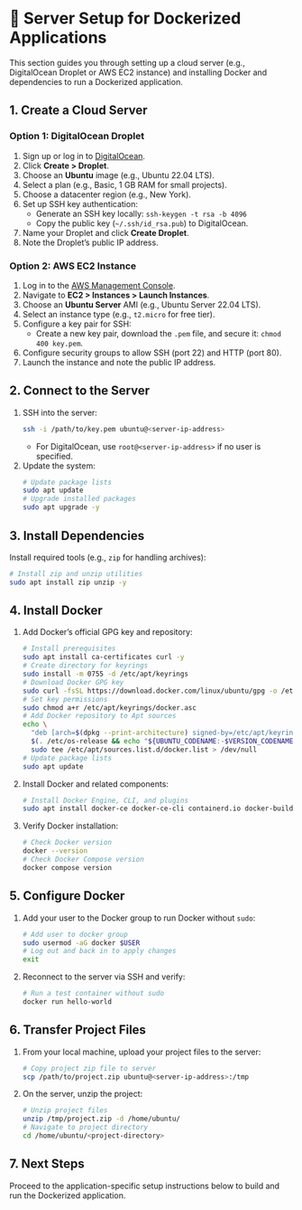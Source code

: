 # 🚀 Server Setup for Dockerized Applications

This section guides you through setting up a cloud server (e.g., DigitalOcean Droplet or AWS EC2 instance) and installing Docker and dependencies to run a Dockerized application.

## 1. Create a Cloud Server

### Option 1: DigitalOcean Droplet
1. Sign up or log in to [DigitalOcean](https://www.digitalocean.com/).
2. Click **Create > Droplet**.
3. Choose an **Ubuntu** image (e.g., Ubuntu 22.04 LTS).
4. Select a plan (e.g., Basic, 1 GB RAM for small projects).
5. Choose a datacenter region (e.g., New York).
6. Set up SSH key authentication:
   - Generate an SSH key locally: `ssh-keygen -t rsa -b 4096`
   - Copy the public key (`~/.ssh/id_rsa.pub`) to DigitalOcean.
7. Name your Droplet and click **Create Droplet**.
8. Note the Droplet’s public IP address.

### Option 2: AWS EC2 Instance
1. Log in to the [AWS Management Console](https://aws.amazon.com/console/).
2. Navigate to **EC2 > Instances > Launch Instances**.
3. Choose an **Ubuntu Server** AMI (e.g., Ubuntu Server 22.04 LTS).
4. Select an instance type (e.g., `t2.micro` for free tier).
5. Configure a key pair for SSH:
   - Create a new key pair, download the `.pem` file, and secure it: `chmod 400 key.pem`.
6. Configure security groups to allow SSH (port 22) and HTTP (port 80).
7. Launch the instance and note the public IP address.

## 2. Connect to the Server
1. SSH into the server:
   ```bash
   ssh -i /path/to/key.pem ubuntu@<server-ip-address>
   ```
   - For DigitalOcean, use `root@<server-ip-address>` if no user is specified.
2. Update the system:
   ```bash
   # Update package lists
   sudo apt update
   # Upgrade installed packages
   sudo apt upgrade -y
   ```

## 3. Install Dependencies
Install required tools (e.g., `zip` for handling archives):
```bash
# Install zip and unzip utilities
sudo apt install zip unzip -y
```

## 4. Install Docker
1. Add Docker’s official GPG key and repository:
   ```bash
   # Install prerequisites
   sudo apt install ca-certificates curl -y
   # Create directory for keyrings
   sudo install -m 0755 -d /etc/apt/keyrings
   # Download Docker GPG key
   sudo curl -fsSL https://download.docker.com/linux/ubuntu/gpg -o /etc/apt/keyrings/docker.asc
   # Set key permissions
   sudo chmod a+r /etc/apt/keyrings/docker.asc
   # Add Docker repository to Apt sources
   echo \
     "deb [arch=$(dpkg --print-architecture) signed-by=/etc/apt/keyrings/docker.asc] https://download.docker.com/linux/ubuntu \
     $(. /etc/os-release && echo "${UBUNTU_CODENAME:-$VERSION_CODENAME}") stable" | \
     sudo tee /etc/apt/sources.list.d/docker.list > /dev/null
   # Update package lists
   sudo apt update
   ```
2. Install Docker and related components:
   ```bash
   # Install Docker Engine, CLI, and plugins
   sudo apt install docker-ce docker-ce-cli containerd.io docker-buildx-plugin docker-compose-plugin -y
   ```
3. Verify Docker installation:
   ```bash
   # Check Docker version
   docker --version
   # Check Docker Compose version
   docker compose version
   ```

## 5. Configure Docker
1. Add your user to the Docker group to run Docker without `sudo`:
   ```bash
   # Add user to docker group
   sudo usermod -aG docker $USER
   # Log out and back in to apply changes
   exit
   ```
2. Reconnect to the server via SSH and verify:
   ```bash
   # Run a test container without sudo
   docker run hello-world
   ```

## 6. Transfer Project Files
1. From your local machine, upload your project files to the server:
   ```bash
   # Copy project zip file to server
   scp /path/to/project.zip ubuntu@<server-ip-address>:/tmp
   ```
2. On the server, unzip the project:
   ```bash
   # Unzip project files
   unzip /tmp/project.zip -d /home/ubuntu/
   # Navigate to project directory
   cd /home/ubuntu/<project-directory>
   ```

## 7. Next Steps
Proceed to the application-specific setup instructions below to build and run the Dockerized application.